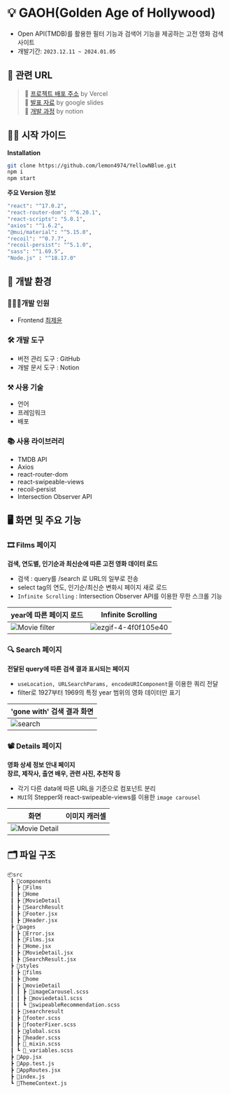 # 💡 GAOH(Golden Age of Hollywood)

- Open API(TMDB)를 활용한 필터 기능과 검색어 기능을 제공하는 고전 영화 검색 사이트
- 개발기간: `2023.12.11 ~ 2024.01.05`



## 🔗 관련 URL

> 🚀 [프로젝트 배포 주소](https://yellow-n-blue-new.vercel.app/) by Vercel  
> 📰 [발표 자료](https://docs.google.com/presentation/d/1PpYLDlya7PLAvalIxgVi-B6isoFG7t9QLDxOZCdK6no/edit#slide=id.ga073618e60_0_16) by google slides  
> 📖 [개발 과정](https://sunrise-coal-31d.notion.site/yellow-blue-c8d5aa6bdb2841d6afce2a11332504ee?pvs=4) by notion



## 👋🏻 시작 가이드

**Installation**

```bash
git clone https://github.com/lemon4974/YellowNBlue.git   
npm i    
npm start   
```

**주요 Version 정보**
```bash
"react": "^17.0.2",
"react-router-dom": "^6.20.1",
"react-scripts": "5.0.1",
"axios": "^1.6.2",
"@mui/material": "^5.15.0",
"recoil": "^0.7.7",
"recoil-persist": "^5.1.0",
"sass": "^1.69.5",
"Node.js" : "^18.17.0"
```


## 👾 개발 환경

### 👩🏻‍💻개발 인원

- Frontend [최제윤](https://github.com/lemon4974)

### 🛠 개발 도구

 - 버전 관리 도구 : GitHub
 - 개발 문서 도구 : Notion

### ⚒ 사용 기술

- 언어
- 프레임워크
- 배포

### 📚 사용 라이브러리

- TMDB API
- Axios  
- react-router-dom  
- react-swipeable-views  
- recoil-persist
- Intersection Observer API


## 🖥 화면 및 주요 기능

### 🎞 **Films** 페이지

**검색, 연도별, 인기순과 최신순에 따른 고전 영화 데이터 로드**

- 검색 : query를 /search 로 URL의 일부로 전송
- select tag의 연도, 인기순/최신순 변화시 페이지 새로 로드
- `Infinite Scrolling` : Intersection Observer API를 이용한 무한 스크롤 기능

| year에 따른 페이지 로드 | Infinite Scrolling |
| ----------------------- | ------------------ |
|    ![Movie filter](https://github.com/lemon4974/GAOH/assets/139740955/43737f46-3c2c-45a2-8e8c-ccd98e6a15d1)        |      ![ezgif-4-4f0f105e40](https://github.com/lemon4974/GAOH/assets/139740955/5ae7e053-7241-46e6-8616-d9a774851ab7)              |

### 🔍 **Search** 페이지

**전달된 query에 따른 검색 결과 표시되는 페이지**

- `useLocation, URLSearchParams, encodeURIComponent`을 이용한 쿼리 전달
- filter로 1927부터 1969의 특정 year 범위의 영화 데이터만 표기

| 'gone with' 검색 결과 화면 |
| ----------------------- |
|           ![search](https://github.com/lemon4974/GAOH/assets/139740955/7b544886-50b4-4e09-8bcc-324ee5005f54)              |

### 📽 **Details** 페이지

**영화 상세 정보 안내 페이지**  
**장르, 제작사, 출연 배우, 관련 사진, 추천작 등**

- 각기 다른 data에 따른 URL을 기준으로 컴포넌트 분리
- `MUI`의 Stepper와 react-swipeable-views를 이용한 `image carousel`

| 화면 | 이미지 캐러셀 |
| ---- | ------------- |
|  ![Movie Detail](https://github.com/lemon4974/GAOH/assets/139740955/239a808c-61dc-484c-a3c1-ada98bb364fb)    |               |


## 🗂 파일 구조

```bash
📦src
 ┣ 📂components
 ┃ ┣ 📂Films
 ┃ ┣ 📂Home
 ┃ ┣ 📂MovieDetail
 ┃ ┣ 📂SearchResult
 ┃ ┣ 📜Footer.jsx
 ┃ ┣ 📜Header.jsx
 ┣ 📂pages
 ┃ ┣ 📜Error.jsx
 ┃ ┣ 📜Films.jsx
 ┃ ┣ 📜Home.jsx
 ┃ ┣ 📜MovieDetail.jsx
 ┃ ┣ 📜SearchResult.jsx
 ┣ 📂styles
 ┃ ┣ 📂films
 ┃ ┣ 📂home
 ┃ ┣ 📂movieDetail
 ┃ ┃ ┣ 📜imageCarousel.scss
 ┃ ┃ ┣ 📜moviedetail.scss
 ┃ ┃ ┗ 📜swipeableRecommendation.scss
 ┃ ┣ 📂searchresult
 ┃ ┣ 📜footer.scss
 ┃ ┣ 📜footerFixer.scss
 ┃ ┣ 📜global.scss
 ┃ ┣ 📜header.scss
 ┃ ┣ 📜_mixin.scss
 ┃ ┗ 📜_variables.scss
 ┣ 📜App.jsx
 ┣ 📜App.test.js
 ┣ 📜AppRoutes.jsx
 ┣ 📜index.js
 ┗ 📜ThemeContext.js
```
